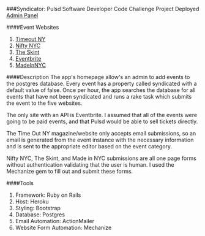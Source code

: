 ###Syndicator: Pulsd Software Developer Code Challenge Project
Deployed [Admin Panel](https://pulsd-syndicator.herokuapp.com/events/new)


####Event Websites
1. [Timeout NY](http://www.timeout.com/newyork/get-listed)
2. [Nifty NYC](http://www.niftynyc.com/submit-event/)
3. [The Skint](http://www.theskint.com/contact/)
4. [Eventbrite](https://www.eventbrite.com/developer/v3/endpoints/events/)
5. [MadeInNYC](http://madeinnyc.org/submit-your-event/)

####Description
The app's homepage allow's an admin to add events to the postgres database.
Every event has a property called syndicated with a default value of false. Once per hour, the app searches the database for all events that have not been syndicated and runs a rake task which submits the event to the five websites.

The only site with an API is Eventbrite. I assumed that all of the events were going to be paid events, and that Pulsd would be able to sell tickets directly.

The Time Out NY magazine/website only accepts email submissions, so an email is generated from the event instance with the necessary information and is sent to the appropriate editor based on the event category.

Nifty NYC, The Skint, and Made in NYC submissions are all one page forms without authentication validating that the user is human. I used the Mechanize gem to fill out and submit these forms.

####Tools
1. Framework: Ruby on Rails
2. Host: Heroku
3. Styling: Bootstrap
4. Database: Postgres
5. Email Automation: ActionMailer
6. Website Form Automation: Mechanize
